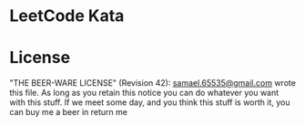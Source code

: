 # LeetCode Kata

# License
"THE BEER-WARE LICENSE" (Revision 42): samael.65535@gmail.com wrote this file. As long as you retain this notice you can do whatever you want with this stuff. If we meet some day, and you think this stuff is worth it, you can buy me a beer in return me
# 